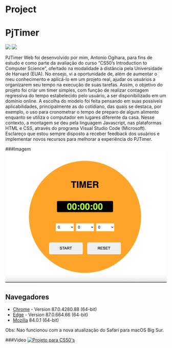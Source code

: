 # Project

# PjTimer
![](https://img.shields.io/github/repo-size/carlosogihara/PjTimer) ![](https://img.shields.io/github/last-commit/carlosogihara/PjTimer)

PJTimer Web foi desenvolvido por mim, Antonio Ogihara, para fins de estudo e como parte da avaliação do curso “CS50’s Introduction to Computer Science”, ofertado na modalidade à distância pela Universidade de Harvard (EUA). No ensejo, vi a oportunidade de, além de aumentar o meu conhecimento e aplicá-lo em um projeto real, ajudar os usuários a organizarem seu tempo na execução de suas tarefas.
Assim, o objetivo do projeto foi criar um timer simples, com função de realizar contagem regressiva do tempo estabelecido pelo usuário, a ser disponibilizado em um domínio online. A escolha do modelo foi feita pensando em suas possíveis aplicabilidades, principalmente as do cotidiano, das quais se destaca, por exemplo, o uso para cronometrar o tempo de preparo de algum alimento enquanto se utiliza o computador em lugares diferente da casa.
Nesse contexto, a montagem se deu pela linguagem Javascript, nas plataformas HTML e CSS, através do programa Visual Studio Code (Microsoft). Esclareço que estou sempre disposto a receber feedback dos usuários e implementar novos recursos para melhorar a experiência do PJTimer.

###Imagem
![](https://github.com/carlosogihara/PjTimer/blob/master/imagens/Screen%20Shot%202020-12-21%20at%205.21.42%20PM.png?raw=true)


## Navegadores

- [Chrome](https://www.google.com/chrome/) - Version 87.0.4280.88 (64-bit)
- [Edge](https://www.edge.com/) - Version 87.0.664.66 (64-bit)
- [Mozilla](https://www.mozilla.org/en-US/firefox/welcome/4/) 84.0.1 (64-bit)

Obs: Nao funcionou com a nova atualização do Safari para macOS Big Sur.

###Video
[![Projeto para CS50's](http://img.youtube.com/vi/utkpeRw2wBk/0.jpg)](http://www.youtube.com/watch?v=utkpeRw2wBk "PjTimer")
